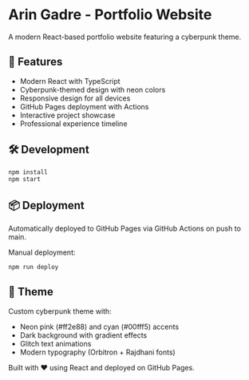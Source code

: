 # Arin Gadre - Portfolio Website

A modern React-based portfolio website featuring a cyberpunk theme.

## 🚀 Features
- Modern React with TypeScript
- Cyberpunk-themed design with neon colors  
- Responsive design for all devices
- GitHub Pages deployment with Actions
- Interactive project showcase
- Professional experience timeline

## 🛠️ Development
```bash
npm install
npm start
```

## 📦 Deployment
Automatically deployed to GitHub Pages via GitHub Actions on push to main.

Manual deployment:
```bash
npm run deploy
```

## 🎨 Theme
Custom cyberpunk theme with:
- Neon pink (#ff2e88) and cyan (#00fff5) accents
- Dark background with gradient effects
- Glitch text animations
- Modern typography (Orbitron + Rajdhani fonts)

Built with ❤️ using React and deployed on GitHub Pages.

